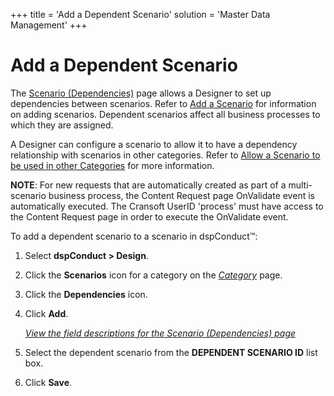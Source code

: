 +++
title = 'Add a Dependent Scenario'
solution = 'Master Data Management'
+++

# Add a Dependent Scenario

The [Scenario (Dependencies)](../Page_Desc/Scenarios_Dependencies)
page allows a Designer to set up dependencies between scenarios. Refer
to [Add a Scenario](Add_Scenario) for information on adding
scenarios. Dependent scenarios affect all business processes to which
they are assigned.

A Designer can configure a scenario to allow it to have a dependency
relationship with scenarios in other categories. Refer to [Allow a
Scenario to be used in other
Categories](Allow_a_Scenario_to_be_used_in_Other_Categories) for
more information. 

<span style="font-weight: bold;">NOTE</span>: For new requests that are
automatically created as part of a multi-scenario business process, the
Content Request page OnValidate event is automatically executed. The
Cransoft UserID 'process' must have access to the Content Request page
in order to execute the OnValidate event.

To add a dependent scenario to a scenario in dspConduct™:

1.  Select **dspConduct \> Design**.

2.  Click the **Scenarios** icon for a category on the
    *[Category](../Page_Desc/Category_H)* page.

3.  Click the **Dependencies** icon.

4.  Click **Add**.
    
    *[View the field descriptions for the Scenario (Dependencies)
    page](../Page_Desc/Scenarios_Dependencies)*

5.  Select the dependent scenario from the **DEPENDENT SCENARIO ID**
    list box.

6.  Click **Save**.
